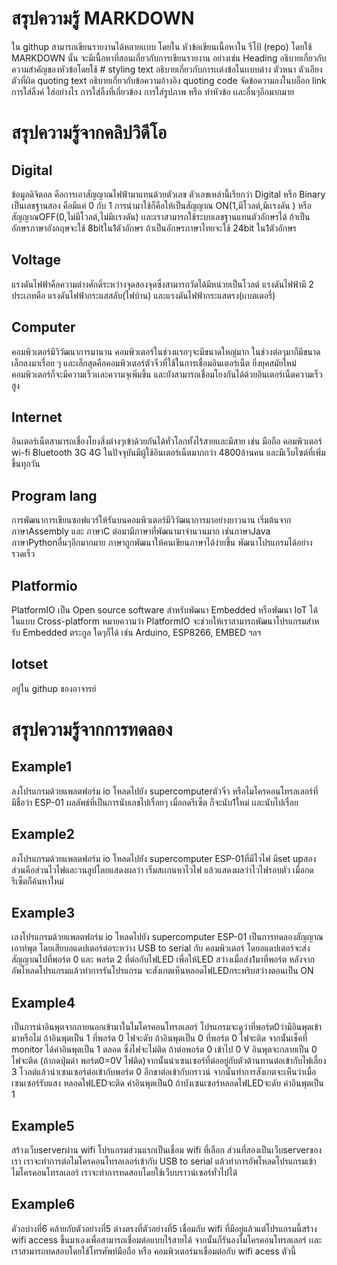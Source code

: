 # สรุปความรู้ MARKDOWN
ใน githup สามารถเขียนรายงานได้หลายเเบบ โดยใน หัวข้อเขียนเนื้อหาใน รีโป้ (repo) โดยใช้ MARKDOWN นั้น จะมีเนื้อหาที่สอนเกี่ยวกับการเขียนรายงาน อย่างเช่น Heading อธิบายเกี่ยวกับความสำคัญของหัวข้อโดยใช้ # styling text อธิบายเกี่ยวกับการเเต่งข้อในเเบบต่าง ตัวหนา ตัวเอียง ตัวที่ผิด quoting text อธิบายเกี่ยวกับข้อความอ้างอิง quoting code จัดข้อความลงในบล็อก link การใส่ลิ้งค์ ใส่อย่างไร การใส่ลิ้งที่เกี่ยวข้อง การใส่รูปภาพ หรือ ทำหัวข้อ เเละอื่นๆอีกมากมาย
# สรุปความรู้จากคลิปวิดีโอ
## Digital
ข้อมูลดิจิตอล คือการเอาสัญญาณไฟฟ้ามาแทนด้วยตัวเลข ตัวเลขเหล่านี้เรียกว่า Digital หรือ Binary เป็นเลขฐานสอง คือมีแค่ 0 กับ 1 การนำมาใช้ก็คือให้เป็นสัญญาณ ON(1,มีโวลต์,มีเเรงดัน ) หรือสัญญาณOFF(0,ไม่มีโวลต์,ไม่มีเเรงดัน) เเละเราสามารถใช้ระบบเลขฐานแทนตัวอักษรได้ ถ้าเป็นอักษรภาษาอังกฤษจะใช้ 8bitใน1ตัวอักษร ถ้าเป็นอักษรภาษาไทยจะใช้ 24bit ใน1ตัวอักษร
## Voltage
แรงดันไฟฟ้าคือความต่างศักดิ์ระหว่างจุดสองจุดซึ่งสามารถวัดได้มีหน่วยเป็นโวลต์ แรงดันไฟฟ้ามี 2 ประเภทคือ แรงดันไฟฟ้ากระแสสลับ(ไฟบ้าน) และแรงดันไฟฟ้ากระแสตรง(เเบตเตอรี่) 
## Computer
คอมพิวเตอร์มีวิวัฒนาการมานาน คอมพิวเตอร์ในช่วงแรกๆจะมีขนาดใหญ่มาก ในช่วงต่อๆมาก็มีขนาดเล็กลงมาเรื่อย ๆ  และเล็กสุดคือคอมพิวเตอร์ตัวจิ๋วที่ใช้ในการเชื่อมอินเตอร์เน็ต ยิ่งยุคสมัยใหม่คอมพิวเตอร์ก็จะมีความเร็วเเละความจุเพิ่มขึ้น และยังสามารถเชื่อมโยงกันได้ด้วยอินเตอร์เน็ตความเร็วสูง
## Internet
อินเตอร์เน็ตสามารถเชื่องโยงสิ่งต่างๆเข้าด้วยกันได้ทั่วโลกทั้งไร้สายเเละมีสาย เช่น มือถือ คอมพิวเตอร์  wi-fi Bluetooth 3G 4G ในปัจจุบันมีผู้ใช้อินเตอร์เน็ตมากกว่า 4800ล้านคน และมีเว็บไซต์ที่เพิ่มขึ้นทุกวัน
## Program lang
การพัฒนาการเขียนซอฟแวร์ให้รันบนคอมพิวเตอร์มีวิวัฒนาการมาอย่างยาวนาน  เริ่มต้นจากภาษาAssembly และ ภาษาC ต่อมามีภาษาที่พัฒนามาจำนวนมาก เช่นภาษาJava ภาษาPythonอื่นๆอีกมากมาย ภาษาถูกพัฒนาให้คนเขียนภาษาได้ง่ายขึ้น พัฒนาโปรแกรมได้อย่างรวดเร็ว
## Platformio
PlatformIO เป็น Open source software สําหรับพัฒนา Embedded หรือพัฒนา IoT ได้ในแบบ Cross-platform หมายความว่า PlatformIO จะช่วยให้เราสามารถพัฒนาโปรแกรมสําหรับ Embedded ตระกูล ใดๆก็ได้ เช่น Arduino, ESP8266, EMBED ฯลฯ
## Iotset
อยู่ใน githup ของอาจารย์
# สรุปความรู้จากการทดลอง
## Example1
ลงโปรแกรมด้วยแพลตฟอร์ม io โหลดไปยัง supercomputerตัวจิ๋ว หรือไมโครคอนโทรลเลอร์ที่มีชื่อว่า ESP-01 ผลลัพธ์ที่เป็นการนับเลขไปเรื่อยๆ เมื่อกดรีเซ็ต ก็จะนับ1ใหม่ เเละนับไปเรื่อย
## Example2
ลงโปรแกรมด้วยแพลตฟอร์ม io โหลดไปยัง supercomputer ESP-01ที่มีไวไฟ มีset upสองส่วนคือส่วนไวไฟและวนลูปโดยแสดงผลว่า เริ่มสเเกนหาไวไฟ แล้วแสดงผลว่าไวไฟรอบตัว เมื่อกดรีเซ็ตก็ค้นหาใหม่
## Example3
เลงโปรแกรมด้วยแพลตฟอร์ม io โหลดไปยัง supercomputer ESP-01 เป็นการทดลองสัญญาณเอาท์พุต โดยเสียบอแดปเตอร์ต่อระหว่าง USB to serial กับ คอมพิวเตอร์ โดยอแดปเตอร์จะส่งสัญญาณไปที่พอร์ต 0 และ พอร์ต 2 ที่ต่อกับไฟLED เพื่อให้LED สว่างเมื่อส่ง1มาที่พอร์ต หลังจากอัพโหลดโปรแกรมแล้วทำการรันโปรแกรม จะสังเกตเห็นหลอดไฟLEDกระพริบสว่างตอนเป็น ON 
## Example4
เป็นการนำอินพุตจากภายนอกเข้ามาในไมโครคอนโทรลเลอร์ โปรแกรมจะดูว่าที่พอร์ต0ว่ามีอินพุตเข้ามาหรือไม่ ถ้าอินพุตเป็น 1 ที่พอร์ต 0 ไฟจะดับ ถ้าอินพุตเป็น 0 ที่พอร์ต 0 ไฟจะติด จากนั้นเช็คที่ monitor ได้ค่าอินพุตเป็น 1 ตลอด ซึ่งไฟจะไม่ติด ถ้าต่อพอร์ต 0 เข้าไป 0 V อินพุตจะกลายเป็น 0 ไฟจะติด (ถ้ากดปุ่มดำ พอร์ต0=0V ไฟติด)จากนั้นนำเซนเซอร์ที่ต่ออยู่กับตัวต้านทานต่อเข้ากับไฟเลี้ยง 3 โวลต์แล้วนำเซนเซอร์ต่อเข้ากับพอร์ต 0 อีกขาต่อเข้ากับกราวน์ จากนั้นทำการสังเกตจะเห็นว่าเมื่อเซนเซอร์รับแสง หลอดไฟLEDจะติด ค่าอินพุตเป็น0 ถ้าบังเซนเซอร์หลอดไฟLEDจะดับ ค่าอินพุตเป็น 1
## Example5
สร้างเว็บserverผ่าน wifi โปรแกรมส่วนแรกเป็นเชื่อม wifi ที่เลือก ส่วนที่สองเป็นเว็บserverของเรา เราจะทำการต่อไมโครคอนโทรลเลอร์เข้ากับ USB to serial แล้วทำการอัพโหลดโปรแกรมเข้าไมโครคอนโทรลเลอร์ เราจะทำการทดสอบโดยใช้เว็บบราวน์เซอร์ทั่วไปได้
## Example6
ตัวอบ่างที่6 คล้ายกับตัวอย่างที่5 ต่างตรงที่ตัวอย่างที่5 เชื่อมกับ wifi ที่มีอยู่แล้วแต่โปรแกรมนี้สร้าง wifi access ขึ้นมาเองเพื่อสามารถเชื่อมต่อแบบไร้สายได้ จากนั้นก็รันลงไมโครคอนโทรลเลอร์ เเละเราสามารถทดสอบโดยใช้โทรศัพท์มือถือ หรือ คอมพิวเตอร์มาเชื่อมต่อกับ wifi acess ตัวนี้
